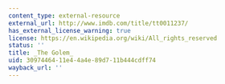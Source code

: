 ```yaml
---
content_type: external-resource
external_url: http://www.imdb.com/title/tt0011237/
has_external_license_warning: true
license: https://en.wikipedia.org/wiki/All_rights_reserved
status: ''
title: _The Golem_
uid: 30974464-11e4-4a4e-89d7-11b444cdff74
wayback_url: ''
---
```

